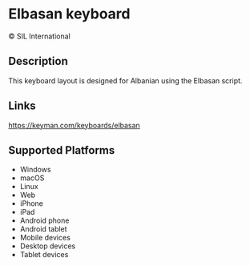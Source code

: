 Elbasan keyboard
==============

© SIL International

Description
-----------

This keyboard layout is designed for Albanian using the Elbasan script.

Links
-----
https://keyman.com/keyboards/elbasan

Supported Platforms
-------------------
 * Windows
 * macOS
 * Linux
 * Web
 * iPhone
 * iPad
 * Android phone
 * Android tablet
 * Mobile devices
 * Desktop devices
 * Tablet devices

